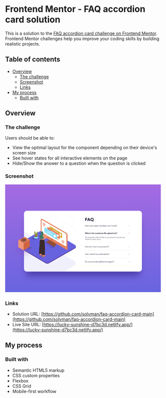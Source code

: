 # Frontend Mentor - FAQ accordion card solution

This is a solution to the [FAQ accordion card challenge on Frontend Mentor](https://www.frontendmentor.io/challenges/faq-accordion-card-XlyjD0Oam). Frontend Mentor challenges help you improve your coding skills by building realistic projects.

## Table of contents

- [Overview](#overview)
  - [The challenge](#the-challenge)
  - [Screenshot](#screenshot)
  - [Links](#links)
- [My process](#my-process)
  - [Built with](#built-with)

## Overview

### The challenge

Users should be able to:

- View the optimal layout for the component depending on their device's screen size
- See hover states for all interactive elements on the page
- Hide/Show the answer to a question when the question is clicked

### Screenshot

![screenshot](./screenshot.png)

### Links

- Solution URL: [https://github.com/solvman/faq-accordion-card-main](https://github.com/solvman/faq-accordion-card-main)
- Live Site URL: [https://lucky-sunshine-d7bc3d.netlify.app/](https://lucky-sunshine-d7bc3d.netlify.app/)

## My process

### Built with

- Semantic HTML5 markup
- CSS custom properties
- Flexbox
- CSS Grid
- Mobile-first workflow

